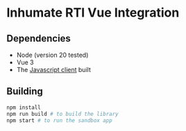 # Inhumate RTI Vue Integration

## Dependencies

- Node (version 20 tested)
- Vue 3
- The [Javascript client](../js/) built

## Building

```sh
npm install
npm run build # to build the library
npm start # to run the sandbox app
```

